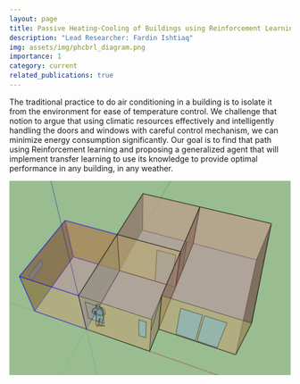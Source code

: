 ```yaml
---
layout: page
title: Passive Heating-Cooling of Buildings using Reinforcement Learning (RL)
description: "Lead Researcher: Fardin Ishtiaq"
img: assets/img/phcbrl_diagram.png
importance: 1
category: current
related_publications: true
---
```


The traditional practice to do air conditioning in a building is to isolate it from the environment for ease of temperature control. We challenge that notion to argue that using climatic resources effectively and intelligently handling the doors and windows with careful control mechanism, we can minimize energy consumption significantly. Our goal is to find that path using Reinforcement learning and proposing a generalized agent that will implement transfer learning to use its knowledge to provide optimal performance in any building, in any weather.

![](/assets/img/phcbrl_diagram.png)

